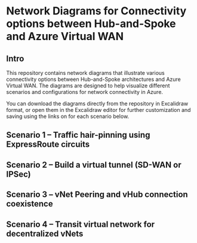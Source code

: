 # Network Diagrams for Connectivity options between Hub-and-Spoke and Azure Virtual WAN

## Intro

This repository contains network diagrams that illustrate various connectivity options between Hub-and-Spoke architectures and Azure Virtual WAN. The diagrams are designed to help visualize different scenarios and configurations for network connectivity in Azure.

You can download the diagrams directly from the repository in Excalidraw format, or open them in the Excalidraw editor for further customization and saving using the links on for each scenario below.

## Scenario 1 – Traffic hair-pinning using ExpressRoute circuits


## Scenario 2 – Build a virtual tunnel (SD-WAN or IPSec)

## Scenario 3 – vNet Peering and vHub connection coexistence

## Scenario 4 – Transit virtual network for decentralized vNets